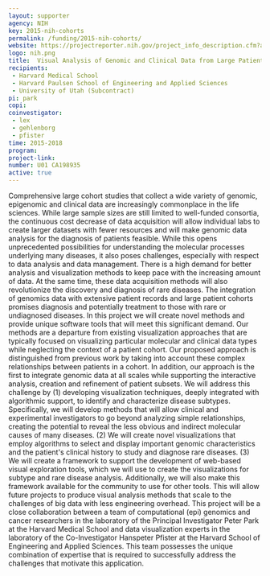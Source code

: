```yaml
---
layout: supporter
agency: NIH
key: 2015-nih-cohorts
permalink: /funding/2015-nih-cohorts/
website: https://projectreporter.nih.gov/project_info_description.cfm?aid=8875824&icde=25552660&ddparam=&ddvalue=&ddsub=&cr=1&csb=default&cs=ASC
logo: nih.png
title:  Visual Analysis of Genomic and Clinical Data from Large Patient Cohorts
recipients:
 - Harvard Medical School
 - Harvard Paulsen School of Engineering and Applied Sciences
 - University of Utah (Subcontract)
pi: park
copi: 
coinvestigator:
 - lex
 - gehlenborg
 - pfister
time: 2015-2018
program: 
project-link: 
number: U01 CA198935
active: true
---
```

Comprehensive large cohort studies that collect a wide variety of genomic, epigenomic and clinical data are increasingly commonplace in the life sciences. While large sample sizes are still limited to well-funded consortia, the continuous cost decrease of data acquisition will allow individual labs to create larger datasets with fewer resources and will make genomic data analysis for the diagnosis of patients feasible. While this opens unprecedented possibilities for understanding the molecular processes underlying many diseases, it also poses challenges, especially with respect to data analysis and data management. There is a high demand for better analysis and visualization methods to keep pace with the increasing amount of data. At the same time, these data acquisition methods will also revolutionize the discovery and diagnosis of rare diseases. The integration of genomics data with extensive patient records and large patient cohorts promises diagnosis and potentially treatment to those with rare or undiagnosed diseases. In this project we will create novel methods and provide unique software tools that will meet this significant demand. Our methods are a departure from existing visualization approaches that are typically focused on visualizing particular molecular and clinical data types while neglecting the context of a patient cohort. Our proposed approach is distinguished from previous work by taking into account these complex relationships between patients in a cohort. In addition, our approach is the first to integrate genomic data at all scales while supporting the interactive analysis, creation and refinement of patient subsets. We will address this challenge by (1) developing visualization techniques, deeply integrated with algorithmic support, to identify and characterize disease subtypes. Specifically, we will develop methods that will allow clinical and experimental investigators to go beyond analyzing simple relationships, creating the potential to reveal the less obvious and indirect molecular causes of many diseases. (2) We will create novel visualizations that employ algorithms to select and display important genomic characteristics and the patient's clinical history to study and diagnose rare diseases. (3) We will create a framework to support the development of web-based visual exploration tools, which we will use to create the visualizations for subtype and rare disease analysis. Additionally, we will also make this framework available for the community to use for other tools. This will allow future projects to produce visual analysis methods that scale to the challenges of big data with less engineering overhead. This project will be a close collaboration between a team of computational (epi) genomics and cancer researchers in the laboratory of the Principal Investigator Peter Park at the Harvard Medical School and data visualization experts in the laboratory of the Co-Investigator Hanspeter Pfister at the Harvard School of Engineering and Applied Sciences. This team possesses the unique combination of expertise that is required to successfully address the challenges that motivate this application.  